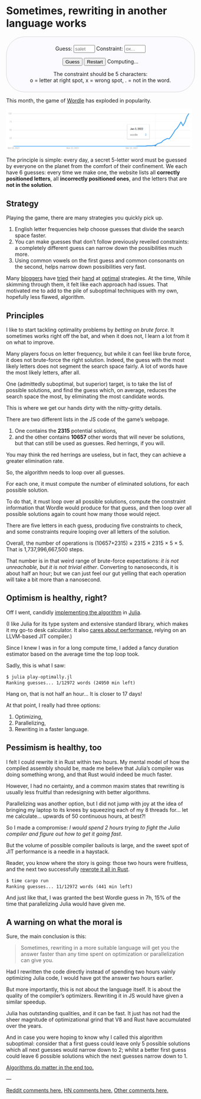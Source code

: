 # Sometimes, rewriting in another language works

<style>
.wordleSolver {
  width: 90%;
  margin: auto;
  padding: .6em 2em;
  border: 1px solid lightgray;
  border-radius: 50px;
  background-color: #fafaff;
}
.wordleSolver p {
  text-align: center;
}
.wordleSolver input {
  width: 7ex;
}
output { word-break: break-all; }
</style>
<div class=wordleSolver>
 <section id="logParagraph"></section>
 <form action="javascript:void 0">
  <p><label> Guess: <input id="guessInput" placeholder="salet" autocomplete="off"></label>
   <label> Constraint: <input id="constraintInput" placeholder="ox..." autocomplete="off"></label>
  </p>
  <p>
   <button id="guessButton">Guess</button>
   <button id="restartButton">Restart</button>
    <span id="computingParagraph">Computing…</span>
  <p>
 </form>
 <p> The constraint should be 5 characters:<br>
  o = letter at right spot, x = wrong spot, . = not in the word.</p>
 <script src="../assets/sometimes-rewriting-in-another-language-works/main.js"></script>
</div>

This month, the game of [Wordle][] has exploded in popularity.

![Google trends shows a sudden spike in January 2022](../assets/sometimes-rewriting-in-another-language-works/google-trends.png)

The principle is simple: every day, a secret 5-letter word must be guessed
by everyone on the planet from the comfort of their confinement.
We each have 6 guesses: every time we make one,
the website lists all **correctly positioned letters**,
all **incorrectly positioned ones**,
and the letters that are **not in the solution**.

## Strategy

Playing the game, there are many strategies you quickly pick up.

1. English letter frequencies help choose guesses that divide the search space faster.
2. You can make guesses that don’t follow previously reveiled constraints:
   a completely different guess can narrow down the possibilities much more.
3. Using common vowels on the first guess and common consonants on the second,
   helps narrow down possibilities very fast.

Many [bloggers][blog1] have [tried][blog2] their [hand][blog3] at
[optimal][blog4] strategies.
At the time, While skimming through them, it felt like each approach had issues.
That motivated me to add to the pile of suboptimal techniques with my own,
hopefully less flawed, algorithm.

## Principles

I like to start tackling optimality problems by *betting on brute force*.
It sometimes works right off the bat,
and when it does not, I learn a lot from it on what to improve.

Many players focus on letter frequency, but while it can feel like brute force,
it does not brute-force the right solution.
Indeed, the guess with the most likely letters does not segment the search
space fairly. A lot of words have the most likely letters, after all.

One (admittedly suboptimal, but superior) target,
is to take the list of possible solutions, and find the guess which, on average,
reduces the search space the most, by eliminating the most candidate words.

This is where we get our hands dirty with the nitty-gritty details.

There are two different lists in the JS code of the game’s webpage.

1. One contains the **2315** potential solutions,
2. and the other contains **10657** other words that will never be solutions,
   but that can still be used as guesses. Red herrings, if you will.

You may think the red herrings are useless, but in fact,
they can achieve a greater elimination rate.

So, the algorithm needs to loop over all guesses.

For each one, it must compute the number of eliminated solutions,
for each possible solution.

To do that, it must loop over all possible solutions,
compute the constraint information that Wordle would produce for that guess,
and then loop over all possible solutions again
to count how many those would reject.

There are five letters in each guess, producing five constraints to check,
and some constraints require looping over all letters of the solution.

Overall, the number of operations is (10657+2315) × 2315 × 2315 × 5 × 5.
That is 1,737,996,667,500 steps.

That number is in that weird range of brute-force expectations:
*it is not unreachable, but it is not trivial either*.
Converting to nanoseconds, it is about half an hour;
but we can just feel our gut yelling
that each operation will take a bit more than a nanosecond.

## Optimism is healthy, right?

Off I went, candidly [implementing the algorithm][jlimpl] in [Julia][Julia].

(I like Julia for its type system and extensive standard library,
which makes it my go-to desk calculator.
It also [cares about performance][jlperf],
relying on an LLVM-based JIT compiler.)

Since I knew I was in for a long compute time,
I added a fancy duration estimator based on the average time the top loop took.

Sadly, this is what I saw:

    $ julia play-optimally.jl
    Ranking guesses... 1/12972 words (24950 min left)

Hang on, that is not half an hour… It is closer to 17 days!

At that point, I really had three options:

1. Optimizing,
2. Parallelizing,
3. Rewriting in a faster language.

## Pessimism is healthy, too

I felt I could rewrite it in Rust within two hours.
My mental model of how the compiled assembly should be,
made me believe that Julia’s compiler was doing something wrong,
and that Rust would indeed be much faster.

However, I had no certainty, and a common maxim states that rewriting is usually
less fruitful than redesigning with better algorithms.

Parallelizing was another option, but I did not jump with joy at the idea of
bringing my laptop to its knees by squeezing each of my 8 threads for…
let me calculate… upwards of 50 continuous hours, at best?!

So I made a compromise:
*I would spend 2 hours trying to fight the Julia compiler and figure out how to
get it going fast*.

But the volume of possible compiler bailouts is large,
and the sweet spot of JIT performance is a needle in a haystack.

Reader, you know where the story is going:
those two hours were fruitless,
and the next two successfully [rewrote it all in Rust][rsimpl].

    $ time cargo run
    Ranking guesses... 11/12972 words (441 min left)

And just like that, I was granted the best Wordle guess in 7h,
15% of the time that parallelizing Julia would have given me.

## A warning on what the moral is

Sure, the main conclusion is this:

> Sometimes, rewriting in a more suitable language will get you the answer
> faster than any time spent on optimization or parallelization can give you.

Had I rewritten the code directly
instead of spending two hours vainly optimizing Julia code,
I would have got the answer two hours earlier.

But more importantly, this is not about the language itself.
It is about the quality of the compiler’s optimizers.
Rewriting it in JS would have given a similar speedup.

Julia has outstanding qualities, and it can be fast.
It just has not had the sheer magnitude of optimizational grind
that V8 and Rust have accumulated over the years.

And in case you were hoping to know why I called this algorithm suboptimal:
consider that a first guess could leave only 5 possible solutions
which all next guesses would narrow down to 2;
whilst a better first guess could leave 6 possible solutions
which the next guesses narrow down to 1.

[Algorithms do matter in the end too.][optimal-blog]

—

[Reddit comments here.](https://www.reddit.com/r/programming/comments/se16m0/sometimes_rewriting_in_another_language_works/)
[HN comments here.](https://news.ycombinator.com/item?id=30101862)
[Other comments here.](https://www.reddit.com/r/espadrine/comments/se187i/sometimes_rewriting_in_another_language_works/)

[Wordle]: https://www.powerlanguage.co.uk/wordle/
[blog1]: https://typon.github.io/wordle.html
[blog2]: https://slc.is/#Best%20Wordle%20Strategy%20%E2%80%94%20Explore%20or%20Exploit
[blog3]: https://bert.org/2021/11/24/the-best-starting-word-in-wordle/
[blog4]: https://github.com/jakearchibald/wordle-analyzer/
[jlimpl]: https://github.com/espadrine/optimal-wordle/blob/2e71cb4ca461ded5111a001ceb398ec2f4b08494/play-optimally.jl
[Julia]: https://julialang.org/
[jlperf]: https://julialang.org/benchmarks/
[rsimpl]: https://github.com/espadrine/optimal-wordle/blob/934dffd9781b6067b6de7b0f136a519867570fa3/src/main.rs
[optimal-blog]: https://sonorouschocolate.com/notes/index.php?title=The_best_strategies_for_Wordle

<script type="application/ld+json">
{ "@context": "http://schema.org",
  "@type": "BlogPosting",
  "datePublished": "2022-01-27T16:36:40Z",
  "keywords": "julia, rust, optimization" }
</script>
